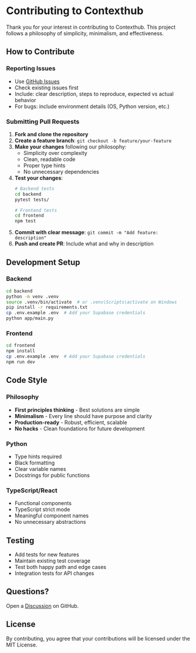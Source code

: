 # Contributing to Contexthub

Thank you for your interest in contributing to Contexthub. This project follows a philosophy of simplicity, minimalism, and effectiveness.

## How to Contribute

### Reporting Issues

- Use [GitHub Issues](https://github.com/yourusername/contexthub/issues)
- Check existing issues first
- Include: clear description, steps to reproduce, expected vs actual behavior
- For bugs: include environment details (OS, Python version, etc.)

### Submitting Pull Requests

1. **Fork and clone the repository**
2. **Create a feature branch**: `git checkout -b feature/your-feature`
3. **Make your changes** following our philosophy:
   - Simplicity over complexity
   - Clean, readable code
   - Proper type hints
   - No unnecessary dependencies
4. **Test your changes**:
   ```bash
   # Backend tests
   cd backend
   pytest tests/

   # Frontend tests
   cd frontend
   npm test
   ```
5. **Commit with clear message**: `git commit -m "Add feature: description"`
6. **Push and create PR**: Include what and why in description

## Development Setup

### Backend

```bash
cd backend
python -m venv .venv
source .venv/bin/activate  # or .venv\Scripts\activate on Windows
pip install -r requirements.txt
cp .env.example .env  # Add your Supabase credentials
python app/main.py
```

### Frontend

```bash
cd frontend
npm install
cp .env.example .env  # Add your Supabase credentials
npm run dev
```

## Code Style

### Philosophy
- **First principles thinking** - Best solutions are simple
- **Minimalism** - Every line should have purpose and clarity
- **Production-ready** - Robust, efficient, scalable
- **No hacks** - Clean foundations for future development

### Python
- Type hints required
- Black formatting
- Clear variable names
- Docstrings for public functions

### TypeScript/React
- Functional components
- TypeScript strict mode
- Meaningful component names
- No unnecessary abstractions

## Testing

- Add tests for new features
- Maintain existing test coverage
- Test both happy path and edge cases
- Integration tests for API changes

## Questions?

Open a [Discussion](https://github.com/yourusername/contexthub/discussions) on GitHub.

## License

By contributing, you agree that your contributions will be licensed under the MIT License.
